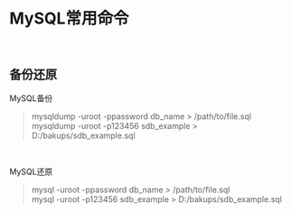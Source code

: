 # MySQL常用命令 #

<br>

## 备份还原 ##

MySQL备份  
> mysqldump -uroot -ppassword db_name     > /path/to/file.sql  
> mysqldump -uroot -p123456   sdb_example > D:/bakups/sdb_example.sql  

<br>

MySQL还原  
> mysql -uroot -ppassword db_name     > /path/to/file.sql  
> mysql -uroot -p123456   sdb_example > D:/bakups/sdb_example.sql

<br>
